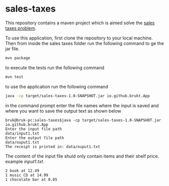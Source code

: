 # sales-taxes

This repository contains a maven project which is aimed solve the [sales taxes problem](https://github.com/xpeppers/sales-taxes-problem/blob/master/README.md). 

To use this application, first clone the repository to your local machine. 
Then from inside the sales taxes folder run the following command to ge the jar file.

```bash
mvn package
```

to execute the tests run the following command 
```bash
mvn test
```

to use the application run the following command
```bash
java -cp target/sales-taxes-1.0-SNAPSHOT.jar io.github.brukt.App
```

in the command prompt enter the file names where the input is saved and where you want to save the output text as shown below
```
bruk@bruk-pc:sales-taxes$java -cp target/sales-taxes-1.0-SNAPSHOT.jar io.github.brukt.App
Enter the input file path
data/input1.txt
Enter the output file path
data/ouput1.txt
The receipt is printed in: data/ouput1.txt
```

The content of the input file shuld only contain items and their shelf price. 
example *input1.txt*.
```
2 book at 12.49
1 music CD at 14.99
1 chocolate bar at 0.85
```
